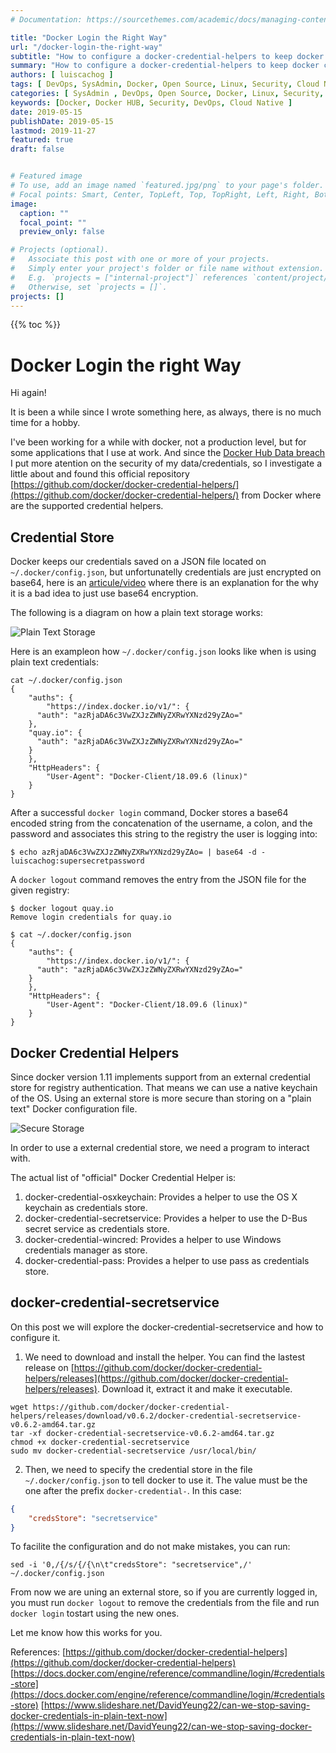 ```yaml
---
# Documentation: https://sourcethemes.com/academic/docs/managing-content/

title: "Docker Login the Right Way"
url: "/docker-login-the-right-way"
subtitle: "How to configure a docker-credential-helpers to keep docker credentials safe on Linux"
summary: "How to configure a docker-credential-helpers to keep docker credentials safe on Linux"
authors: [ luiscachog ]
tags: [ DevOps, SysAdmin, Docker, Open Source, Linux, Security, Cloud Native ]
categories: [ SysAdmin , DevOps, Open Source, Docker, Linux, Security, Cloud Native ]
keywords: [Docker, Docker HUB, Security, DevOps, Cloud Native ]
date: 2019-05-15
publishDate: 2019-05-15
lastmod: 2019-11-27
featured: true
draft: false


# Featured image
# To use, add an image named `featured.jpg/png` to your page's folder.
# Focal points: Smart, Center, TopLeft, Top, TopRight, Left, Right, BottomLeft, Bottom, BottomRight.
image:
  caption: ""
  focal_point: ""
  preview_only: false

# Projects (optional).
#   Associate this post with one or more of your projects.
#   Simply enter your project's folder or file name without extension.
#   E.g. `projects = ["internal-project"]` references `content/project/deep-learning/index.md`.
#   Otherwise, set `projects = []`.
projects: []
---
```


{{% toc %}}

# Docker Login the right Way

Hi again!

It is been a while since I wrote something here, as always, there is no much time for a hobby.

I've been working for a while with docker, not a production level, but for some applications that I use at work.
And since the [Docker Hub Data breach](https://www.theinquirer.net/inquirer/news/3074793/docker-hub-breach) I put more atention on the security of my data/credentials, so I investigate a little about and found this official repository [https://github.com/docker/docker-credential-helpers/](https://github.com/docker/docker-credential-helpers/) from Docker where are the supported credential helpers.

## Credential Store

Docker keeps our credentials saved on a JSON file located on ```~/.docker/config.json```, but unfortunatelly credentials are just encrypted on base64, here is an [articule/video](https://fosdem.org/2019/schedule/event/base64_not_encryption/) where there is an explanation for the why it is a bad idea to just use base64 encryption.

The following is a diagram on how a plain text storage works:

![Plain Text Storage](/media/posts/docker-login-the-right-way/DockerPlainTextCredentials.png)

Here is an exampleon how ```~/.docker/config.json``` looks like when is using plain text credentials:

```shell
cat ~/.docker/config.json
{
	"auths": {
		"https://index.docker.io/v1/": {
      "auth": "azRjaDA6c3VwZXJzZWNyZXRwYXNzd29yZAo="
    },
    "quay.io": {
      "auth": "azRjaDA6c3VwZXJzZWNyZXRwYXNzd29yZAo="
    }
	},
	"HttpHeaders": {
		"User-Agent": "Docker-Client/18.09.6 (linux)"
	}
}
```

After a successful ```docker login``` command, Docker stores a base64 encoded string from the concatenation of the username, a colon, and the password and associates this string to the registry the user is logging into:

```shell
$ echo azRjaDA6c3VwZXJzZWNyZXRwYXNzd29yZAo= | base64 -d -
luiscachog:supersecretpassword
```

A ```docker logout``` command removes the entry from the JSON file for the given registry:

```shell
$ docker logout quay.io
Remove login credentials for quay.io

$ cat ~/.docker/config.json
{
	"auths": {
		"https://index.docker.io/v1/": {
      "auth": "azRjaDA6c3VwZXJzZWNyZXRwYXNzd29yZAo="
    }
	},
	"HttpHeaders": {
		"User-Agent": "Docker-Client/18.09.6 (linux)"
	}
}
```

## Docker Credential Helpers

Since docker version 1.11 implements support from an external credential store for registry authentication. That means we can use a native keychain of the OS. Using an external store is more secure than storing on a "plain text" Docker configuration file.



![Secure Storage](/media/posts/docker-login-the-right-way/DockerSecureCredentials.png)

In order to use a external credential store, we need a program to interact with.

The actual list of "official" Docker Credential Helper is:

1. docker-credential-osxkeychain: Provides a helper to use the OS X keychain as credentials store.
2. docker-credential-secretservice: Provides a helper to use the D-Bus secret service as credentials store.
3. docker-credential-wincred: Provides a helper to use Windows credentials manager as store.
4. docker-credential-pass: Provides a helper to use pass as credentials store.

## docker-credential-secretservice

On this post we will explore the docker-credential-secretservice and how to configure it.

1. We need to download and install the helper.
You can find the lastest release on  [https://github.com/docker/docker-credential-helpers/releases](https://github.com/docker/docker-credential-helpers/releases).
Download it, extract it and make it executable.

```shell
wget https://github.com/docker/docker-credential-helpers/releases/download/v0.6.2/docker-credential-secretservice-v0.6.2-amd64.tar.gz
tar -xf docker-credential-secretservice-v0.6.2-amd64.tar.gz
chmod +x docker-credential-secretservice
sudo mv docker-credential-secretservice /usr/local/bin/
```

2. Then, we need to specify the credential store in the file ```~/.docker/config.json``` to tell docker to use it.
The value must be the one after the prefix ```docker-credential-```. In this case:

```json
{
	"credsStore": "secretservice"
}
```
To facilite the configuration and do not make mistakes, you can run:

```shell
sed -i '0,/{/s/{/{\n\t"credsStore": "secretservice",/' ~/.docker/config.json
```

From now we are uning an external store, so if you are currently logged in, you must run ```docker logout``` to remove the credentials from the file and run ```docker login``` tostart using the new ones.

Let me know how this works for you.

References:
[https://github.com/docker/docker-credential-helpers](https://github.com/docker/docker-credential-helpers)
[https://docs.docker.com/engine/reference/commandline/login/#credentials-store](https://docs.docker.com/engine/reference/commandline/login/#credentials-store)
[https://www.slideshare.net/DavidYeung22/can-we-stop-saving-docker-credentials-in-plain-text-now](https://www.slideshare.net/DavidYeung22/can-we-stop-saving-docker-credentials-in-plain-text-now)
